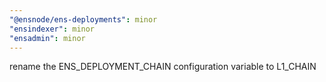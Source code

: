 ```yaml
---
"@ensnode/ens-deployments": minor
"ensindexer": minor
"ensadmin": minor
---
```


rename the ENS_DEPLOYMENT_CHAIN configuration variable to L1_CHAIN
